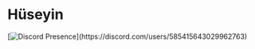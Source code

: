 # Hüseyin

[![Discord Presence](https://lanyard.kyrie25.me/api/585415643029962763&idleMessage=Probably%20doing%20something%20else...)](https://discord.com/users/585415643029962763)

<!--
**Cuffii/Cuffii** is a ✨ _special_ ✨ repository because its `README.md` (this file) appears on your GitHub profile.

Here are some ideas to get you started:

- 🔭 I’m currently working on ...
- 🌱 I’m currently learning ...
- 👯 I’m looking to collaborate on ...
- 🤔 I’m looking for help with ...
- 💬 Ask me about ...
- 📫 How to reach me: ...
- 😄 Pronouns: ...
- ⚡ Fun fact: ...
-->
